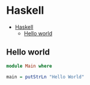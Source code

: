 # Haskell

<!--ts-->
* [Haskell](hasekll.md#haskell)
   * [Hello world](hasekll.md#hello-world)

<!-- Added by: runner, at: Mon Aug 16 11:21:14 UTC 2021 -->

<!--te-->

## Hello world
```haskell
module Main where

main = putStrLn "Hello World"
```
